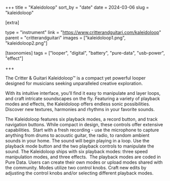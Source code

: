 +++
title = "Kaleidoloop"
sort_by = "date"
date = 2024-03-06
slug = "kaleidoloop"

[extra]

type = "instrument"
link = "https://www.critterandguitari.com/kaleidoloop"
parent = "critterandguitari"
images = ["kaleidoloop1.png", "kaleidoloop2.png"]

[taxonomies]
tags = ["looper", "digital", "battery", "pure-data", "usb-power", "effect"]

+++

The Critter & Guitari Kaleidoloop™ is a compact yet powerful looper designed for musicians seeking unparalleled creative exploration.

With its intuitive interface, you’ll find it easy to manipulate and layer loops, and craft intricate soundscapes on the fly. Featuring a variety of playback modes and effects, the Kaleidoloop offers endless sonic possibilities. Discover new textures, harmonies and rhythms in your favorite sounds.

The Kaleidoloop features six playback modes, a record button, and track navigation buttons. While compact in design, these controls offer extensive capabilities.
‍
Start with a fresh recording - use the microphone to capture anything from drums to acoustic guitar, the radio, to random ambient sounds in your home. The sound will begin playing in a loop. Use the playback mode button and the two playback controls to manipulate the sound. The Kaleidoloop ships with six playback modes: three speed manipulation modes, and three effects.
‍
The playback modes are coded in Pure Data. Users can create their own modes or upload modes shared with the community. Modes utilize two control knobs. Craft new edits by adjusting the control knobs and/or selecting different playback modes.
